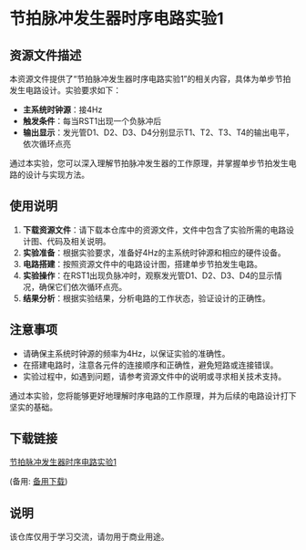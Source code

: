 # 节拍脉冲发生器时序电路实验1

## 资源文件描述

本资源文件提供了“节拍脉冲发生器时序电路实验1”的相关内容，具体为单步节拍发生电路设计。实验要求如下：

- **主系统时钟源**：接4Hz
- **触发条件**：每当RST1出现一个负脉冲后
- **输出显示**：发光管D1、D2、D3、D4分别显示T1、T2、T3、T4的输出电平，依次循环点亮

通过本实验，您可以深入理解节拍脉冲发生器的工作原理，并掌握单步节拍发生电路的设计与实现方法。

## 使用说明

1. **下载资源文件**：请下载本仓库中的资源文件，文件中包含了实验所需的电路设计图、代码及相关说明。
2. **实验准备**：根据实验要求，准备好4Hz的主系统时钟源和相应的硬件设备。
3. **电路搭建**：按照资源文件中的电路设计图，搭建单步节拍发生电路。
4. **实验操作**：在RST1出现负脉冲时，观察发光管D1、D2、D3、D4的显示情况，确保它们依次循环点亮。
5. **结果分析**：根据实验结果，分析电路的工作状态，验证设计的正确性。

## 注意事项

- 请确保主系统时钟源的频率为4Hz，以保证实验的准确性。
- 在搭建电路时，注意各元件的连接顺序和正确性，避免短路或连接错误。
- 实验过程中，如遇到问题，请参考资源文件中的说明或寻求相关技术支持。

通过本实验，您将能够更好地理解时序电路的工作原理，并为后续的电路设计打下坚实的基础。

## 下载链接
[节拍脉冲发生器时序电路实验1](https://pan.quark.cn/s/d71522e0bdb4) 

(备用: [备用下载](https://pan.baidu.com/s/1l5rjQO47y9NRg6weZLvqww?pwd=1234))

## 说明

该仓库仅用于学习交流，请勿用于商业用途。
